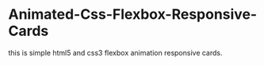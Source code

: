 # Animated-Css-Flexbox-Responsive-Cards
this is simple html5 and css3  flexbox animation responsive cards.
